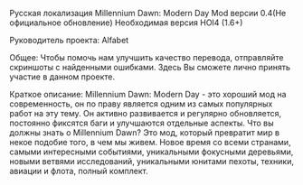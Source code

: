 Русская локализация Millennium Dawn: Modern Day Mod версии 0.4(Не официальное обновление)
Необходимая версия HOI4 (1.6+)

Руководитель проекта: Alfabet

Общее:
Чтобы помочь нам улучшить качество перевода, отправляйте скриншоты с найденными ошибками. 
Здесь Вы сможете лично принять участие в данном проекте.

Краткое описание:
Millennium Dawn: Modern Day - это хороший мод на современность, он по праву является одним из самых популярных работ на эту тему. Он активно развивается и регулярно обновляется, постоянно фиксятся баги и улучшаются отдельные аспекты. 
Что вы должны знать о Millennium Dawn? Это мод, который превратит мир в некое подобие того, в чем мы живем. Новое время со всеми странами, самыми интересными событиями, уникальными фокусными деревьями, новыми ветвями исследований, уникальными юнитами пехоты, техники, авиации и флота, полный комплект. 
